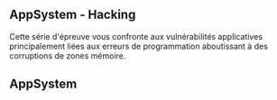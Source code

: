 ## AppSystem - Hacking

Cette série d'épreuve vous confronte aux vulnérabilités applicatives principalement
liées aux erreurs de programmation aboutissant à des corruptions de zones mémoire.

AppSystem
-------------------
